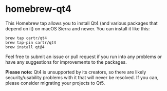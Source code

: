 # homebrew-qt4

This Homebrew tap allows you to install Qt4 (and various packages that depend on it) on macOS Sierra and newer. You can install it like this:

    brew tap cartr/qt4
    brew tap-pin cartr/qt4
    brew install qt@4

Feel free to submit an issue or pull request if you run into any problems or have any suggestions for improvements to the packages.

**Please note:** Qt4 is unsupported by its creators, so there are likely security/usability problems with it that will never be resolved. If you can, please consider migrating your projects to Qt5.
